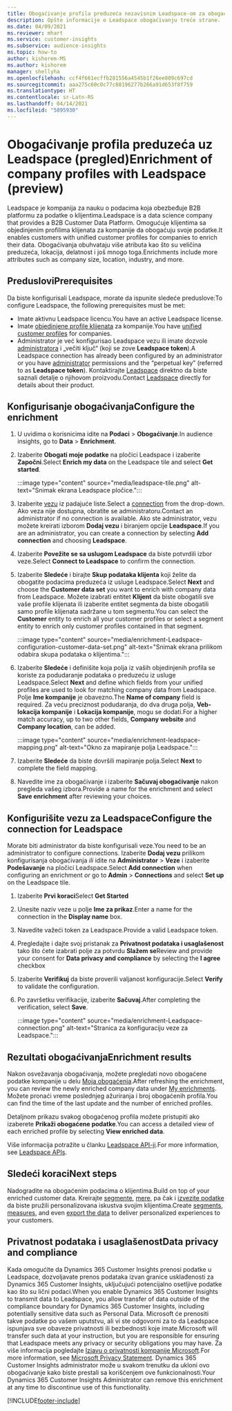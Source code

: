 ```yaml
---
title: Obogaćivanje profila preduzeća nezavisnim Leadspace-om za obogaćivanje
description: Opšte informacije o Leadspace obogaćivanju treće strane.
ms.date: 04/09/2021
ms.reviewer: mhart
ms.service: customer-insights
ms.subservice: audience-insights
ms.topic: how-to
author: kishorem-MS
ms.author: kishorem
manager: shellyha
ms.openlocfilehash: ccf4f661ecffb281556a4545b1f26ee809c697cd
ms.sourcegitcommit: aaa275c60c0c77c88196277b266a91d653f8f759
ms.translationtype: HT
ms.contentlocale: sr-Latn-RS
ms.lasthandoff: 04/14/2021
ms.locfileid: "5895930"
---
```

# <a name="enrichment-of-company-profiles-with-leadspace-preview"></a><span data-ttu-id="84ebd-103">Obogaćivanje profila preduzeća uz Leadspace (pregled)</span><span class="sxs-lookup"><span data-stu-id="84ebd-103">Enrichment of company profiles with Leadspace (preview)</span></span>

<span data-ttu-id="84ebd-104">Leadspace je kompanija za nauku o podacima koja obezbeđuje B2B platformu za podatke o klijentima.</span><span class="sxs-lookup"><span data-stu-id="84ebd-104">Leadspace is a data science company that provides a B2B Customer Data Platform.</span></span> <span data-ttu-id="84ebd-105">Omogućuje klijentima sa objedinjenim profilima klijenata za kompanije da obogaćuju svoje podatke.</span><span class="sxs-lookup"><span data-stu-id="84ebd-105">It enables customers with unified customer profiles for companies to enrich their data.</span></span> <span data-ttu-id="84ebd-106">Obogaćivanja obuhvataju više atributa kao što su veličina preduzeća, lokacija, delatnost i još mnogo toga.</span><span class="sxs-lookup"><span data-stu-id="84ebd-106">Enrichments include more attributes such as company size, location, industry, and more.</span></span>

## <a name="prerequisites"></a><span data-ttu-id="84ebd-107">Preduslovi</span><span class="sxs-lookup"><span data-stu-id="84ebd-107">Prerequisites</span></span>

<span data-ttu-id="84ebd-108">Da biste konfigurisali Leadspace, morate da ispunite sledeće preduslove:</span><span class="sxs-lookup"><span data-stu-id="84ebd-108">To configure Leadspace, the following prerequisites must be met:</span></span>

- <span data-ttu-id="84ebd-109">Imate aktivnu Leadspace licencu.</span><span class="sxs-lookup"><span data-stu-id="84ebd-109">You have an active Leadspace license.</span></span>
- <span data-ttu-id="84ebd-110">Imate [objedinjene profile klijenata](customer-profiles.md) za kompanije.</span><span class="sxs-lookup"><span data-stu-id="84ebd-110">You have [unified customer profiles](customer-profiles.md) for companies.</span></span>
- <span data-ttu-id="84ebd-111">Administrator je već konfigurisao Leadspace vezu ili imate dozvole [administratora](permissions.md#administrator) i „večiti ključ“ (koji se zove **Leadspace token**).</span><span class="sxs-lookup"><span data-stu-id="84ebd-111">A Leadspace connection has already been configured by an administrator or you have [administrator](permissions.md#administrator) permissions and the “perpetual key” (referred to as **Leadspace token**).</span></span> <span data-ttu-id="84ebd-112">Kontaktirajte [Leadspace](https://www.leadspace.com/products/leadspace-on-demand/) direktno da biste saznali detalje o njihovom proizvodu.</span><span class="sxs-lookup"><span data-stu-id="84ebd-112">Contact [Leadspace](https://www.leadspace.com/products/leadspace-on-demand/) directly for details about their product.</span></span>

## <a name="configure-the-enrichment"></a><span data-ttu-id="84ebd-113">Konfigurisanje obogaćivanja</span><span class="sxs-lookup"><span data-stu-id="84ebd-113">Configure the enrichment</span></span>

1. <span data-ttu-id="84ebd-114">U uvidima o korisnicima idite na **Podaci** > **Obogaćivanje**.</span><span class="sxs-lookup"><span data-stu-id="84ebd-114">In audience insights, go to **Data** > **Enrichment**.</span></span>

1. <span data-ttu-id="84ebd-115">Izaberite **Obogati moje podatke** na pločici Leadspace i izaberite **Započni**.</span><span class="sxs-lookup"><span data-stu-id="84ebd-115">Select **Enrich my data** on the Leadspace tile and select **Get started**.</span></span>

   :::image type="content" source="media/leadspace-tile.png" alt-text="Snimak ekrana Leadspace pločice.":::

1. <span data-ttu-id="84ebd-117">Izaberite [vezu](connections.md) iz padajuće liste.</span><span class="sxs-lookup"><span data-stu-id="84ebd-117">Select a [connection](connections.md) from the drop-down.</span></span> <span data-ttu-id="84ebd-118">Ako veza nije dostupna, obratite se administratoru.</span><span class="sxs-lookup"><span data-stu-id="84ebd-118">Contact an administrator if no connection is available.</span></span> <span data-ttu-id="84ebd-119">Ako ste administrator, vezu možete kreirati izborom **Dodaj vezu** i biranjem opcije **Leadspace**.</span><span class="sxs-lookup"><span data-stu-id="84ebd-119">If you are an administrator, you can create a connection by selecting **Add connection** and choosing **Leadspace**.</span></span> 

1. <span data-ttu-id="84ebd-120">Izaberite **Povežite se sa uslugom Leadspace** da biste potvrdili izbor veze.</span><span class="sxs-lookup"><span data-stu-id="84ebd-120">Select **Connect to Leadspace** to confirm the connection.</span></span>

1. <span data-ttu-id="84ebd-121">Izaberite **Sledeće** i birajte **Skup podataka klijenta** koji želite da obogatite podacima preduzeća iz usluge Leadspace.</span><span class="sxs-lookup"><span data-stu-id="84ebd-121">Select **Next** and choose the **Customer data set** you want to enrich with company data from Leadspace.</span></span> <span data-ttu-id="84ebd-122">Možete izabrati entitet **Klijent** da biste obogatili sve vaše profile klijenata ili izaberite entitet segmenta da biste obogatili samo profile klijenata sadržane u tom segmentu.</span><span class="sxs-lookup"><span data-stu-id="84ebd-122">You can select the **Customer** entity to enrich all your customer profiles or select a segment entity to enrich only customer profiles contained in that segment.</span></span>

    :::image type="content" source="media/enrichment-Leadspace-configuration-customer-data-set.png" alt-text="Snimak ekrana prilikom odabira skupa podataka o klijentima.":::

1. <span data-ttu-id="84ebd-124">Izaberite **Sledeće** i definišite koja polja iz vaših objedinjenih profila se koriste za podudaranje podataka o preduzeću iz usluge Leadspace.</span><span class="sxs-lookup"><span data-stu-id="84ebd-124">Select **Next** and define which fields from your unified profiles are used to look for matching company data from Leadspace.</span></span> <span data-ttu-id="84ebd-125">Polje **Ime kompanije** je obavezno.</span><span class="sxs-lookup"><span data-stu-id="84ebd-125">The **Name of company** field is required.</span></span> <span data-ttu-id="84ebd-126">Za veću preciznost podudaranja, do dva druga polja, **Veb-lokacija kompanije** i **Lokacija kompanije**, mogu se dodati.</span><span class="sxs-lookup"><span data-stu-id="84ebd-126">For a higher match accuracy, up to two other fields, **Company website** and **Company location**, can be added.</span></span>

   :::image type="content" source="media/enrichment-leadspace-mapping.png" alt-text="Okno za mapiranje polja Leadspace.":::

1. <span data-ttu-id="84ebd-128">Izaberite **Sledeće** da biste dovršili mapiranje polja.</span><span class="sxs-lookup"><span data-stu-id="84ebd-128">Select **Next** to complete the field mapping.</span></span>

1. <span data-ttu-id="84ebd-129">Navedite ime za obogaćivanje i izaberite **Sačuvaj obogaćivanje** nakon pregleda vašeg izbora.</span><span class="sxs-lookup"><span data-stu-id="84ebd-129">Provide a name for the enrichment and select **Save enrichment** after reviewing your choices.</span></span>


## <a name="configure-the-connection-for-leadspace"></a><span data-ttu-id="84ebd-130">Konfigurišite vezu za Leadspace</span><span class="sxs-lookup"><span data-stu-id="84ebd-130">Configure the connection for Leadspace</span></span> 

<span data-ttu-id="84ebd-131">Morate biti administrator da biste konfigurisali veze.</span><span class="sxs-lookup"><span data-stu-id="84ebd-131">You need to be an administrator to configure connections.</span></span> <span data-ttu-id="84ebd-132">Izaberite **Dodaj vezu** prilikom konfigurisanja obogaćivanja *ili* idite na **Administrator** > **Veze** i izaberite **Podešavanje** na pločici Leadspace.</span><span class="sxs-lookup"><span data-stu-id="84ebd-132">Select **Add connection** when configuring an enrichment *or* go to **Admin** > **Connections** and select **Set up** on the Leadspace tile.</span></span>

1. <span data-ttu-id="84ebd-133">Izaberite **Prvi koraci**</span><span class="sxs-lookup"><span data-stu-id="84ebd-133">Select **Get Started**</span></span> 

1. <span data-ttu-id="84ebd-134">Unesite naziv veze u polje **Ime za prikaz**.</span><span class="sxs-lookup"><span data-stu-id="84ebd-134">Enter a name for the connection in the **Display name** box.</span></span>

1. <span data-ttu-id="84ebd-135">Navedite važeći token za Leadspace.</span><span class="sxs-lookup"><span data-stu-id="84ebd-135">Provide a valid Leadspace token.</span></span>

1. <span data-ttu-id="84ebd-136">Pregledajte i dajte svoj pristanak za **Privatnost podataka i usaglašenost** tako što ćete izabrati polje za potvrdu **Slažem se**</span><span class="sxs-lookup"><span data-stu-id="84ebd-136">Review and provide your consent for **Data privacy and compliance** by selecting the **I agree** checkbox</span></span>

1. <span data-ttu-id="84ebd-137">Izaberite **Verifikuj** da biste proverili valjanost konfiguracije.</span><span class="sxs-lookup"><span data-stu-id="84ebd-137">Select **Verify** to validate the configuration.</span></span>

1. <span data-ttu-id="84ebd-138">Po završetku verifikacije, izaberite **Sačuvaj**.</span><span class="sxs-lookup"><span data-stu-id="84ebd-138">After completing the verification, select **Save**.</span></span>
   
   :::image type="content" source="media/enrichment-Leadspace-connection.png" alt-text="Stranica za konfiguraciju veze za Leadspace.":::

## <a name="enrichment-results"></a><span data-ttu-id="84ebd-140">Rezultati obogaćivanja</span><span class="sxs-lookup"><span data-stu-id="84ebd-140">Enrichment results</span></span>

<span data-ttu-id="84ebd-141">Nakon osvežavanja obogaćivanja, možete pregledati novo obogaćene podatke kompanije u delu [Moja obogaćenja](enrichment-hub.md).</span><span class="sxs-lookup"><span data-stu-id="84ebd-141">After refreshing the enrichment, you can review the newly enriched company data under [My enrichments](enrichment-hub.md).</span></span> <span data-ttu-id="84ebd-142">Možete pronaći vreme poslednjeg ažuriranja i broj obogaćenih profila.</span><span class="sxs-lookup"><span data-stu-id="84ebd-142">You can find the time of the last update and the number of enriched profiles.</span></span>

<span data-ttu-id="84ebd-143">Detaljnom prikazu svakog obogaćenog profila možete pristupiti ako izaberete **Prikaži obogaćene podatke**.</span><span class="sxs-lookup"><span data-stu-id="84ebd-143">You can access a detailed view of each enriched profile by selecting **View enriched data**.</span></span>

<span data-ttu-id="84ebd-144">Više informacija potražite u članku [Leadspace API-ji](https://support.leadspace.com/hc/en-us/sections/201997649-API).</span><span class="sxs-lookup"><span data-stu-id="84ebd-144">For more information, see [Leadspace APIs](https://support.leadspace.com/hc/en-us/sections/201997649-API).</span></span>

## <a name="next-steps"></a><span data-ttu-id="84ebd-145">Sledeći koraci</span><span class="sxs-lookup"><span data-stu-id="84ebd-145">Next steps</span></span>

<span data-ttu-id="84ebd-146">Nadogradite na obogaćenim podacima o klijentima.</span><span class="sxs-lookup"><span data-stu-id="84ebd-146">Build on top of your enriched customer data.</span></span> <span data-ttu-id="84ebd-147">Kreirajte [segmente](segments.md), [mere](measures.md), pa čak i [izvezite podatke](export-destinations.md) da biste pružili personalizovana iskustva svojim klijentima.</span><span class="sxs-lookup"><span data-stu-id="84ebd-147">Create [segments](segments.md), [measures](measures.md), and even [export the data](export-destinations.md) to deliver personalized experiences to your customers.</span></span>

## <a name="data-privacy-and-compliance"></a><span data-ttu-id="84ebd-148">Privatnost podataka i usaglašenost</span><span class="sxs-lookup"><span data-stu-id="84ebd-148">Data privacy and compliance</span></span>

<span data-ttu-id="84ebd-149">Kada omogućite da Dynamics 365 Customer Insights prenosi podatke u Leadspace, dozvoljavate prenos podataka izvan granice usklađenosti za Dynamics 365 Customer Insights, uključujući potencijalno osetljive podatke kao što su lični podaci.</span><span class="sxs-lookup"><span data-stu-id="84ebd-149">When you enable Dynamics 365 Customer Insights to transmit data to Leadspace, you allow transfer of data outside of the compliance boundary for Dynamics 365 Customer Insights, including potentially sensitive data such as Personal Data.</span></span> <span data-ttu-id="84ebd-150">Microsoft će prenositi takve podatke po vašem uputstvu, ali vi ste odgovorni za to da Leadspace ispunjava sve obaveze privatnosti ili bezbednosti koje imate.</span><span class="sxs-lookup"><span data-stu-id="84ebd-150">Microsoft will transfer such data at your instruction, but you are responsible for ensuring that Leadspace meets any privacy or security obligations you may have.</span></span> <span data-ttu-id="84ebd-151">Za više informacija pogledajte [Izjavu o privatnosti kompanije Microsoft](https://go.microsoft.com/fwlink/?linkid=396732).</span><span class="sxs-lookup"><span data-stu-id="84ebd-151">For more information, see [Microsoft Privacy Statement](https://go.microsoft.com/fwlink/?linkid=396732).</span></span>
<span data-ttu-id="84ebd-152">Dynamics 365 Customer Insights administrator može u svakom trenutku da ukloni ovo obogaćivanje kako biste prestali sa korišćenjem ove funkcionalnosti.</span><span class="sxs-lookup"><span data-stu-id="84ebd-152">Your Dynamics 365 Customer Insights Administrator can remove this enrichment at any time to discontinue use of this functionality.</span></span>


[!INCLUDE[footer-include](../includes/footer-banner.md)]
